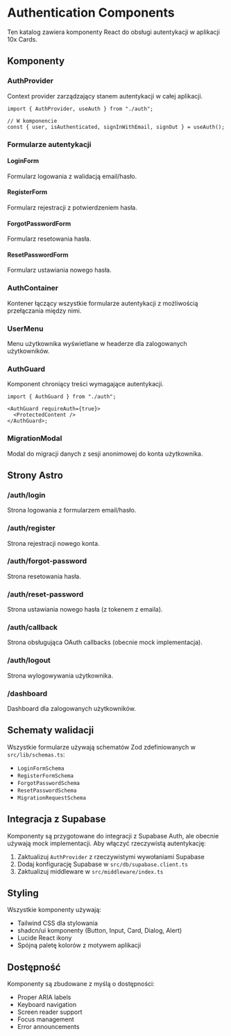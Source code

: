 # Authentication Components

Ten katalog zawiera komponenty React do obsługi autentykacji w aplikacji 10x Cards.

## Komponenty

### AuthProvider

Context provider zarządzający stanem autentykacji w całej aplikacji.

```tsx
import { AuthProvider, useAuth } from "./auth";

// W komponencie
const { user, isAuthenticated, signInWithEmail, signOut } = useAuth();
```

### Formularze autentykacji

#### LoginForm

Formularz logowania z walidacją email/hasło.

#### RegisterForm

Formularz rejestracji z potwierdzeniem hasła.

#### ForgotPasswordForm

Formularz resetowania hasła.

#### ResetPasswordForm

Formularz ustawiania nowego hasła.

### AuthContainer

Kontener łączący wszystkie formularze autentykacji z możliwością przełączania między nimi.

### UserMenu

Menu użytkownika wyświetlane w headerze dla zalogowanych użytkowników.

### AuthGuard

Komponent chroniący treści wymagające autentykacji.

```tsx
import { AuthGuard } from "./auth";

<AuthGuard requireAuth={true}>
  <ProtectedContent />
</AuthGuard>;
```

### MigrationModal

Modal do migracji danych z sesji anonimowej do konta użytkownika.

## Strony Astro

### /auth/login

Strona logowania z formularzem email/hasło.

### /auth/register

Strona rejestracji nowego konta.

### /auth/forgot-password

Strona resetowania hasła.

### /auth/reset-password

Strona ustawiania nowego hasła (z tokenem z emaila).

### /auth/callback

Strona obsługująca OAuth callbacks (obecnie mock implementacja).

### /auth/logout

Strona wylogowywania użytkownika.

### /dashboard

Dashboard dla zalogowanych użytkowników.

## Schematy walidacji

Wszystkie formularze używają schematów Zod zdefiniowanych w `src/lib/schemas.ts`:

- `LoginFormSchema`
- `RegisterFormSchema`
- `ForgotPasswordSchema`
- `ResetPasswordSchema`
- `MigrationRequestSchema`

## Integracja z Supabase

Komponenty są przygotowane do integracji z Supabase Auth, ale obecnie używają mock implementacji. Aby włączyć rzeczywistą autentykację:

1. Zaktualizuj `AuthProvider` z rzeczywistymi wywołaniami Supabase
2. Dodaj konfigurację Supabase w `src/db/supabase.client.ts`
3. Zaktualizuj middleware w `src/middleware/index.ts`

## Styling

Wszystkie komponenty używają:

- Tailwind CSS dla stylowania
- shadcn/ui komponenty (Button, Input, Card, Dialog, Alert)
- Lucide React ikony
- Spójną paletę kolorów z motywem aplikacji

## Dostępność

Komponenty są zbudowane z myślą o dostępności:

- Proper ARIA labels
- Keyboard navigation
- Screen reader support
- Focus management
- Error announcements
